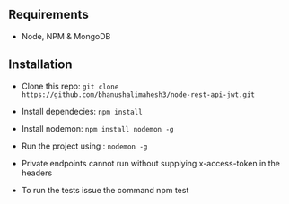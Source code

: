 
## Requirements

* Node, NPM & MongoDB

## Installation

* Clone this repo: ``` git clone https://github.com/bhanushalimahesh3/node-rest-api-jwt.git ```
* Install dependecies: ``` npm install ```
* Install nodemon: ``` npm install nodemon -g ```
* Run the project using : ``` nodemon -g ```

* Private endpoints cannot run without supplying x-access-token in the headers

* To run the tests issue the command npm test 

 

